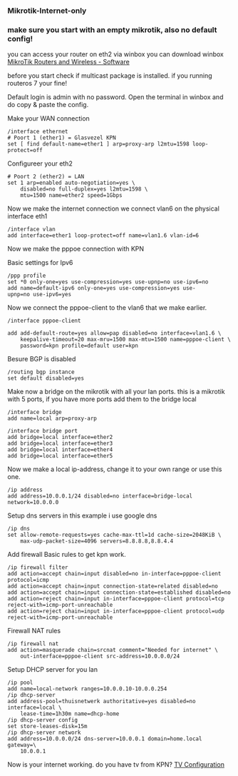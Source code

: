 ### Mikrotik-Internet-only

### make sure you start with an empty mikrotik, also no default config!

you can access your router on eth2 via winbox
you can download winbox [MikroTik Routers and Wireless - Software](https://mikrotik.com/download)

before you start check if multicast package is installed.
if you running routeros 7 your fine!

Default login is admin with no password.
Open the terminal in winbox and do copy & paste the config.

Make your WAN connection
```
/interface ethernet
# Poort 1 (ether1) = Glasvezel KPN
set [ find default-name=ether1 ] arp=proxy-arp l2mtu=1598 loop-protect=off

```

Configureer your eth2

```
# Poort 2 (ether2) = LAN  
set 1 arp=enabled auto-negotiation=yes \
    disabled=no full-duplex=yes l2mtu=1598 \
    mtu=1500 name=ether2 speed=1Gbps
```

Now we make the internet connection we connect vlan6 on the physical interface eth1
```
/interface vlan
add interface=ether1 loop-protect=off name=vlan1.6 vlan-id=6
```

Now we make the pppoe connection with KPN

Basic settings for Ipv6
```
/ppp profile
set *0 only-one=yes use-compression=yes use-upnp=no use-ipv6=no
add name=default-ipv6 only-one=yes use-compression=yes use-upnp=no use-ipv6=yes
```

Now we connect the pppoe-client to the vlan6 that we make earlier.

```
/interface pppoe-client

add add-default-route=yes allow=pap disabled=no interface=vlan1.6 \
    keepalive-timeout=20 max-mru=1500 max-mtu=1500 name=pppoe-client \
    password=kpn profile=default user=kpn
```

Besure BGP is disabled

```
/routing bgp instance
set default disabled=yes
```

Make now a bridge on the mikrotik with all your lan ports.
this is a mikrotik with 5 ports, if you have more ports add them to the bridge local

```
/interface bridge
add name=local arp=proxy-arp

/interface bridge port
add bridge=local interface=ether2
add bridge=local interface=ether3
add bridge=local interface=ether4
add bridge=local interface=ether5
```

Now we make a local ip-address, change it to your own range or use this one.

```
/ip address
add address=10.0.0.1/24 disabled=no interface=bridge-local network=10.0.0.0
```

Setup dns servers in this example i use google dns

```
/ip dns
set allow-remote-requests=yes cache-max-ttl=1d cache-size=2048KiB \
    max-udp-packet-size=4096 servers=8.8.8.8,8.8.4.4
```


Add firewall
Basic rules to get kpn work.
```
/ip firewall filter
add action=accept chain=input disabled=no in-interface=pppoe-client protocol=icmp
add action=accept chain=input connection-state=related disabled=no
add action=accept chain=input connection-state=established disabled=no
add action=reject chain=input in-interface=pppoe-client protocol=tcp reject-with=icmp-port-unreachable
add action=reject chain=input in-interface=pppoe-client protocol=udp reject-with=icmp-port-unreachable
```

Firewall NAT rules

```
/ip firewall nat
add action=masquerade chain=srcnat comment="Needed for internet" \
    out-interface=pppoe-client src-address=10.0.0.0/24
```

Setup DHCP server for you lan

```
/ip pool
add name=local-network ranges=10.0.0.10-10.0.0.254  
/ip dhcp-server
add address-pool=thuisnetwerk authoritative=yes disabled=no interface=local \
    lease-time=1h30m name=dhcp-home
/ip dhcp-server config
set store-leases-disk=15m
/ip dhcp-server network
add address=10.0.0.0/24 dns-server=10.0.0.1 domain=home.local gateway=\
    10.0.0.1
```

Now is your internet working.
do you have tv from KPN? [TV Configuration](/Mikrotik-tv-settings.md)

